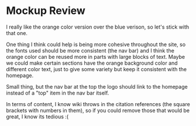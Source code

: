 # Mockup Review

I really like the orange color version over the blue verison, so let's stick with that one.

One thing I think could help is being more cohesive throughout the site, so the fonts used should be more consistent (the nav bar) and I think the orange color can be reused more in parts with large blocks of text. Maybe we could make certain sections have the orange background color and different color text, just to give some variety but keep it consistent with the homepage. 

Small thing, but the nav bar at the top the logo should link to the homepage instead of a "top" item in the nav bar itself.

In terms of content, I know wiki throws in the citation references (the square brackets with numbers in them), so if you could remove those that would be great, I know its tedious :(
